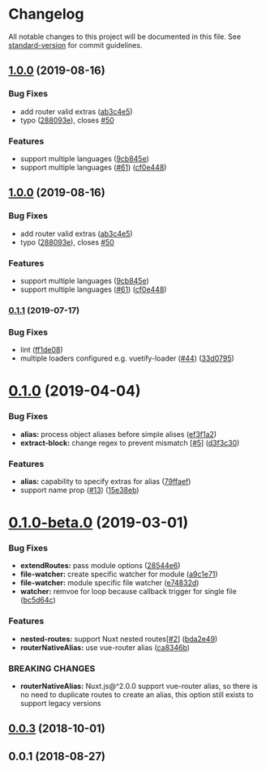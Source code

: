 # Changelog

All notable changes to this project will be documented in this file. See [standard-version](https://github.com/conventional-changelog/standard-version) for commit guidelines.

## [1.0.0](https://github.com/nuxt-community/router-extras-module/compare/v0.1.1...v1.0.0) (2019-08-16)


### Bug Fixes

* add router valid extras ([ab3c4e5](https://github.com/nuxt-community/router-extras-module/commit/ab3c4e5))
* typo ([288093e](https://github.com/nuxt-community/router-extras-module/commit/288093e)), closes [#50](https://github.com/nuxt-community/router-extras-module/issues/50)


### Features

* support multiple languages ([9cb845e](https://github.com/nuxt-community/router-extras-module/commit/9cb845e))
* support multiple languages ([#61](https://github.com/nuxt-community/router-extras-module/issues/61)) ([cf0e448](https://github.com/nuxt-community/router-extras-module/commit/cf0e448))

## [1.0.0](https://github.com/nuxt-community/router-extras-module/compare/v0.1.1...v1.0.0) (2019-08-16)


### Bug Fixes

* add router valid extras ([ab3c4e5](https://github.com/nuxt-community/router-extras-module/commit/ab3c4e5))
* typo ([288093e](https://github.com/nuxt-community/router-extras-module/commit/288093e)), closes [#50](https://github.com/nuxt-community/router-extras-module/issues/50)


### Features

* support multiple languages ([9cb845e](https://github.com/nuxt-community/router-extras-module/commit/9cb845e))
* support multiple languages ([#61](https://github.com/nuxt-community/router-extras-module/issues/61)) ([cf0e448](https://github.com/nuxt-community/router-extras-module/commit/cf0e448))

### [0.1.1](https://github.com/nuxt-community/router-extras-module/compare/v0.1.0...v0.1.1) (2019-07-17)


### Bug Fixes

* lint ([ff1de08](https://github.com/nuxt-community/router-extras-module/commit/ff1de08))
* multiple loaders configured e.g. vuetify-loader ([#44](https://github.com/nuxt-community/router-extras-module/issues/44)) ([33d0795](https://github.com/nuxt-community/router-extras-module/commit/33d0795))



# [0.1.0](https://github.com/nuxt-community/router-extras-module/compare/v0.1.0-beta.0...v0.1.0) (2019-04-04)


### Bug Fixes

* **alias:** process object aliases before simple alises ([ef3f1a2](https://github.com/nuxt-community/router-extras-module/commit/ef3f1a2))
* **extract-block:** change regex to prevent mismatch [[#5](https://github.com/nuxt-community/router-extras-module/issues/5)] ([d3f3c30](https://github.com/nuxt-community/router-extras-module/commit/d3f3c30))


### Features

* **alias:** capability to specify extras for alias ([79ffaef](https://github.com/nuxt-community/router-extras-module/commit/79ffaef))
* support name prop ([#13](https://github.com/nuxt-community/router-extras-module/issues/13)) ([15e38eb](https://github.com/nuxt-community/router-extras-module/commit/15e38eb))



# [0.1.0-beta.0](https://github.com/nuxt-community/router-extras-module/compare/v0.0.3...v0.1.0-beta.0) (2019-03-01)


### Bug Fixes

* **extendRoutes:** pass module options ([28544e6](https://github.com/nuxt-community/router-extras-module/commit/28544e6))
* **file-watcher:** create specific watcher for module ([a9c1e71](https://github.com/nuxt-community/router-extras-module/commit/a9c1e71))
* **file-watcher:** module specific file watcher ([e74832d](https://github.com/nuxt-community/router-extras-module/commit/e74832d))
* **watcher:** remvoe for loop because callback trigger for single file ([bc5d64c](https://github.com/nuxt-community/router-extras-module/commit/bc5d64c))


### Features

* **nested-routes:** support Nuxt nested routes[[#2](https://github.com/nuxt-community/router-extras-module/issues/2)] ([bda2e49](https://github.com/nuxt-community/router-extras-module/commit/bda2e49))
* **routerNativeAlias:** use vue-router alias ([ca8346b](https://github.com/nuxt-community/router-extras-module/commit/ca8346b))


### BREAKING CHANGES

* **routerNativeAlias:** Nuxt.js@^2.0.0 support vue-router alias, so there is no need to duplicate routes to create an alias, this option still exists to support legacy versions



<a name="0.0.3"></a>
## [0.0.3](https://github.com/nuxt-community/router-extras-module/compare/v0.0.2...v0.0.3) (2018-10-01)



<a name="0.0.1"></a>
## 0.0.1 (2018-08-27)
